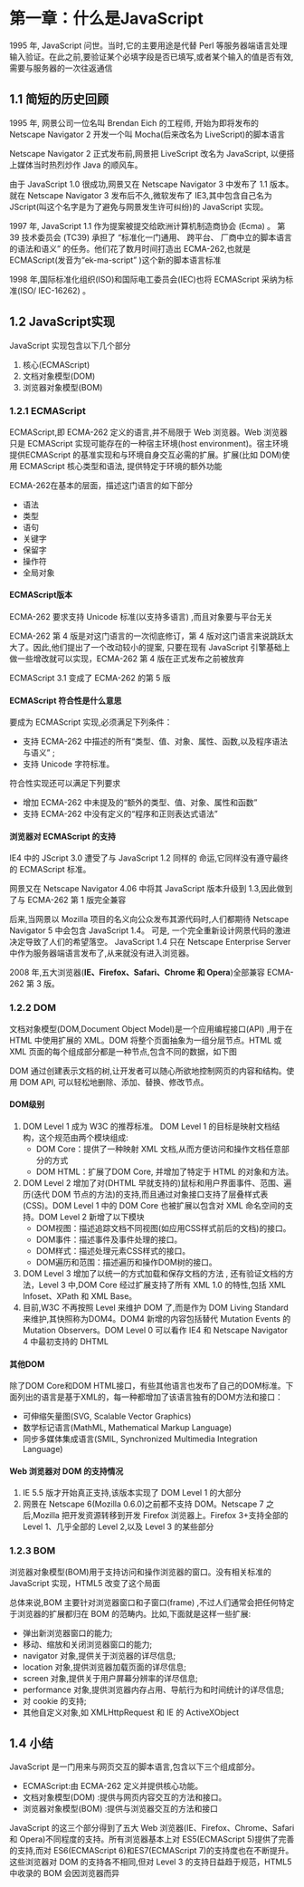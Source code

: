 # 第一章：什么是JavaScript

1995 年, JavaScript 问世。当时,它的主要用途是代替 Perl 等服务器端语言处理输入验证。在此之前,要验证某个必填字段是否已填写,或者某个输入的值是否有效,需要与服务器的一次往返通信

## 1.1 简短的历史回顾
1995 年, 网景公司一位名叫 Brendan Eich 的工程师, 开始为即将发布的 Netscape Navigator 2 开发一个叫 Mocha(后来改名为 LiveScript)的脚本语言

Netscape Navigator 2 正式发布前,网景把 LiveScript 改名为 JavaScript, 以便搭上媒体当时热烈炒作 Java 的顺风车。

由于 JavaScript 1.0 很成功,网景又在 Netscape Navigator 3 中发布了 1.1 版本。就在 Netscape Navigator 3 发布后不久,微软发布了 IE3,其中包含自己名为 JScript(叫这个名字是为了避免与网景发生许可纠纷)的 JavaScript 实现。

1997 年, JavaScript 1.1 作为提案被提交给欧洲计算机制造商协会 (Ecma) 。 第 39 技术委员会 (TC39) 承担了 “标准化一门通用、 跨平台、 厂商中立的脚本语言的语法和语义” 的任务。他们花了数月时间打造出 ECMA-262,也就是 ECMAScript(发音为“ek-ma-script” )这个新的脚本语言标准

1998 年,国际标准化组织(ISO)和国际电工委员会(IEC)也将 ECMAScript 采纳为标准(ISO/ IEC-16262) 。

## 1.2 JavaScript实现

JavaScript 实现包含以下几个部分
1. 核心(ECMAScript)
2. 文档对象模型(DOM)
3. 浏览器对象模型(BOM)

### 1.2.1 ECMAScript

ECMAScript,即 ECMA-262 定义的语言,并不局限于 Web 浏览器。Web 浏览器只是 ECMAScript 实现可能存在的一种宿主环境(host environment)。宿主环境提供ECMAScript 的基准实现和与环境自身交互必需的扩展。扩展(比如 DOM)使用 ECMAScript 核心类型和语法, 提供特定于环境的额外功能

ECMA-262在基本的层面，描述这门语言的如下部分
  + 语法
  + 类型
  + 语句
  + 关键字
  + 保留字 
  + 操作符 
  + 全局对象

#### ECMAScript版本

ECMA-262 要求支持 Unicode 标准(以支持多语言) ,而且对象要与平台无关

ECMA-262 第 4 版是对这门语言的一次彻底修订，第 4 版对这门语言来说跳跃太大了。因此,他们提出了一个改动较小的提案, 只要在现有 JavaScript 引擎基础上做一些增改就可以实现，ECMA-262 第 4 版在正式发布之前被放弃

ECMAScript 3.1 变成了 ECMA-262 的第 5 版

#### ECMAScript 符合性是什么意思 

要成为 ECMAScript 实现,必须满足下列条件：
  + 支持 ECMA-262 中描述的所有“类型、值、对象、属性、函数,以及程序语法与语义” ; 
  + 支持 Unicode 字符标准。

符合性实现还可以满足下列要求
  + 增加 ECMA-262 中未提及的“额外的类型、值、对象、属性和函数”
  + 支持 ECMA-262 中没有定义的“程序和正则表达式语法”

#### 浏览器对 ECMAScript 的支持 

IE4 中的 JScript 3.0 遭受了与 JavaScript 1.2 同样的
命运,它同样没有遵守最终的 ECMAScript 标准。

网景又在 Netscape Navigator 4.06 中将其 JavaScript 版本升级到 1.3,因此做到了与 ECMA-262 第 1 版完全兼容

后来,当网景以 Mozilla 项目的名义向公众发布其源代码时,人们都期待 Netscape Navigator 5 中会包含 JavaScript 1.4。 可是, 一个完全重新设计网景代码的激进决定导致了人们的希望落空。 JavaScript 1.4 只在 Netscape Enterprise Server 中作为服务器端语言发布了,从来就没有进入浏览器。

2008 年,五大浏览器(**IE、Firefox、Safari、Chrome 和 Opera**)全部兼容 ECMA-262 第 3 版。

### 1.2.2 DOM

文档对象模型(DOM,Document Object Model)是一个应用编程接口(API) ,用于在 HTML 中使用扩展的 XML。DOM 将整个页面抽象为一组分层节点。HTML 或 XML 页面的每个组成部分都是一种节点,包含不同的数据，如下图


DOM 通过创建表示文档的树,让开发者可以随心所欲地控制网页的内容和结构。使用 DOM API, 可以轻松地删除、添加、替换、修改节点。

#### DOM级别
1. DOM Level 1 成为 W3C 的推荐标准。 DOM Level 1 的目标是映射文档结构，这个规范由两个模块组成: 
    + DOM Core：提供了一种映射 XML 文档,从而方便访问和操作文档任意部分的方式
    + DOM HTML：扩展了DOM Core, 并增加了特定于 HTML 的对象和方法。 
2. DOM Level 2 增加了对(DHTML 早就支持的)鼠标和用户界面事件、范围、遍历(迭代 DOM 节点的方法)的支持,而且通过对象接口支持了层叠样式表(CSS)。DOM Level 1 中的 DOM Core 也被扩展以包含对 XML 命名空间的支持。DOM Level 2 新增了以下模块
    + DOM视图：描述追踪文档不同视图(如应用CSS样式前后的文档)的接口。
    + DOM事件：描述事件及事件处理的接口。
    + DOM样式：描述处理元素CSS样式的接口。
    + DOM遍历和范围：描述遍历和操作DOM树的接口。
3. DOM Level 3 增加了以统一的方式加载和保存文档的方法 , 还有验证文档的方法，Level 3 中,DOM Core 经过扩展支持了所有 XML 1.0 的特性,包括 XML Infoset、XPath 和 XML Base。
4. 目前,W3C 不再按照 Level 来维护 DOM 了,而是作为 DOM Living Standard 来维护,其快照称为DOM4。DOM4 新增的内容包括替代 Mutation Events 的 Mutation Observers。DOM Level 0 可以看作 IE4 和 Netscape Navigator 4 中最初支持的 DHTML

#### 其他DOM

除了DOM Core和DOM HTML接口，有些其他语言也发布了自己的DOM标准。下面列出的语言是基于XML的，每一种都增加了该语言独有的DOM方法和接口：
  + 可伸缩矢量图(SVG, Scalable Vector Graphics)
  + 数学标记语言(MathML, Mathematical Markup Language)
  + 同步多媒体集成语言(SMIL, Synchronized Multimedia Integration Language)

#### Web 浏览器对 DOM 的支持情况 
1. IE 5.5 版才开始真正支持,该版本实现了 DOM Level 1 的大部分
2. 网景在 Netscape 6(Mozilla 0.6.0)之前都不支持 DOM。Netscape 7 之后,Mozilla 把开发资源转移到开发 Firefox 浏览器上。Firefox 3+支持全部的 Level 1、几乎全部的 Level 2,以及 Level 3 的某些部分

### 1.2.3 BOM
浏览器对象模型(BOM)用于支持访问和操作浏览器的窗口。没有相关标准的 JavaScript 实现，HTML5 改变了这个局面

总体来说,BOM 主要针对浏览器窗口和子窗口(frame) ,不过人们通常会把任何特定于浏览器的扩展都归在 BOM 的范畴内。比如,下面就是这样一些扩展: 
  + 弹出新浏览器窗口的能力; 
  + 移动、缩放和关闭浏览器窗口的能力; 
  + navigator 对象,提供关于浏览器的详尽信息; 
  + location 对象,提供浏览器加载页面的详尽信息;
  + screen 对象,提供关于用户屏幕分辨率的详尽信息; 
  + performance 对象,提供浏览器内存占用、导航行为和时间统计的详尽信息; 
  + 对 cookie 的支持; 
  + 其他自定义对象,如 XMLHttpRequest 和 IE 的 ActiveXObject

## 1.4 小结

JavaScript 是一门用来与网页交互的脚本语言,包含以下三个组成部分。 
  + ECMAScript:由 ECMA-262 定义并提供核心功能。 
  + 文档对象模型(DOM) :提供与网页内容交互的方法和接口。 
  + 浏览器对象模型(BOM) :提供与浏览器交互的方法和接口

JavaScript 的这三个部分得到了五大 Web 浏览器(IE、Firefox、Chrome、Safari 和 Opera)不同程度的支持。所有浏览器基本上对 ES5(ECMAScript 5)提供了完善的支持,而对 ES6(ECMAScript 6)和ES7(ECMAScript 7)的支持度也在不断提升。这些浏览器对 DOM 的支持各不相同,但对 Level 3 的支持日益趋于规范，HTML5 中收录的 BOM 会因浏览器而异
